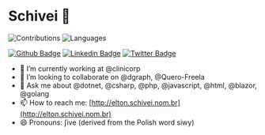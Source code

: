 # Schivei 👋

![Contributions](https://github-readme-stats.vercel.app/api?username=schivei&show_icons=true&theme=prussian&include_all_commits=true&count_private=true)
![Languages](https://github-readme-stats.vercel.app/api/top-langs/?username=schivei&hide=c%23,c%2B%2B,Objective-c%2B%2B&layout=compact&theme=prussian)

[![Github Badge](https://img.shields.io/badge/-Github-000?style=flat-square&logo=Github&logoColor=white&link=https://github.com/schivei/)](https://github.com/schivei/)
[![Linkedin Badge](https://img.shields.io/badge/-LinkedIn-blue?style=flat-square&logo=Linkedin&logoColor=white&link=https://www.linkedin.com/in/eltonschivei/)](https://www.linkedin.com/in/eltonschivei/)
[![Twitter Badge](https://img.shields.io/badge/-Twitter-1ca0f1?style=flat-square&labelColor=1ca0f1&logo=twitter&logoColor=white&link=https://twitter.com/schivei)](https://twitter.com/schivei)

- 🔭 I’m currently working at @clinicorp
- 👯 I’m looking to collaborate on @dgraph, @Quero-Freela
- 💬 Ask me about @dotnet, @csharp, @php, @javascript, @html, @blazor, @golang
- 📫 How to reach me: [http://elton.schivei.nom.br](http://elton.schivei.nom.br)
- 😄 Pronouns: ʃive (derived from the Polish word siwy)
